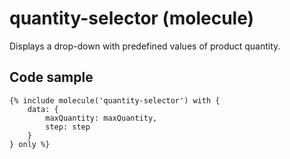 # quantity-selector (molecule)

Displays a drop-down with predefined values of product quantity.

## Code sample

```
{% include molecule('quantity-selector') with {
    data: {
        maxQuantity: maxQuantity,
        step: step
    }
} only %}
```
